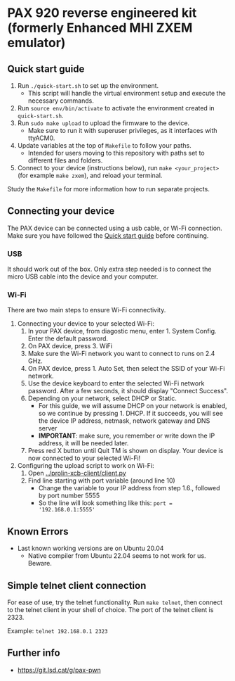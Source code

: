 # PAX 920 reverse engineered kit (formerly Enhanced MHI ZXEM emulator)

## Quick start guide

1. Run `./quick-start.sh` to set up the environment.
    - This script will handle the virtual environment setup and execute the necessary commands.
2. Run `source env/bin/activate` to activate the environment created in `quick-start.sh`.
3. Run `sudo make upload` to upload the firmware to the device.
    - Make sure to run it with superuser privileges, as it interfaces with ttyACM0.
4. Update variables at the top of `Makefile` to follow your paths.
    - Intended for users moving to this repository with paths set to different files and folders.
5. Connect to your device (instructions below), run `make <your_project>` (for example `make zxem`), and reload your terminal.

Study the `Makefile` for more information how to run separate projects.

## Connecting your device
The PAX device can be connected using a usb cable, or Wi-Fi connection. Make sure you have followed the [Quick start guide](#quick-start-guide) before continuing.

### USB
It should work out of the box. Only extra step needed is to connect the micro USB cable into the device and your computer.

### Wi-Fi
There are two main steps to ensure Wi-Fi connectivity.

1. Connecting your device to your selected Wi-Fi:
    1. In your PAX device, from diagostic menu, enter 1. System Config. Enter the default password.
    2. On PAX device, press 3. WiFi
    3. Make sure the Wi-Fi network you want to connect to runs on 2.4 GHz.
    4. On PAX device, press 1. Auto Set, then select the SSID of your Wi-Fi network.
    5. Use the device keyboard to enter the selected Wi-Fi network password. After a few seconds, it should display "Connect Success".
    6. Depending on your network, select DHCP or Static.
        - For this guide, we will assume DHCP on your network is enabled, so we continue by pressing 1. DHCP. If it succeeds, you will see the device IP address, netmask, network gateway and DNS server
        - **IMPORTANT**: make sure, you remember or write down the IP address, it will be needed later.
    7. Press red X button until Quit TM is shown on display. Your device is now connected to your selected Wi-Fi!
2. Configuring the upload script to work on Wi-Fi:
    1. Open [../prolin-xcb-client/client.py](../prolin-xcb-client/client.py)
    2. Find line starting with port variable (around line 10)
        - Change the variable to your IP address from step 1.6., followed by port number 5555
        - So the line will look something like this: `port = '192.168.0.1:5555'`

## Known Errors
- Last known working versions are on Ubuntu 20.04
    - Native compiler from Ubuntu 22.04 seems to not work for us. Beware.

## Simple telnet client connection
For ease of use, try the telnet functionality. Run `make telnet`, then connect to the telnet client in your shell of choice. The port of the telnet client is 2323.

Example:
`telnet 192.168.0.1 2323`

## Further info
- https://git.lsd.cat/g/pax-pwn
